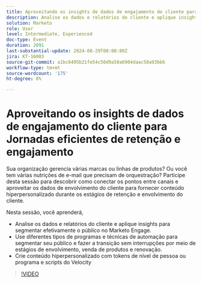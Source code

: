 ```yaml
---
title: Aproveitando os insights de dados de engajamento do cliente para Jornadas eficientes de retenção e engajamento
description: Analise os dados e relatórios do cliente e aplique insights para segmentar efetivamente o público no Marketo Engage. Use diferentes tipos de programas e técnicas de automação para segmentar seu público e fazer a transição sem interrupções por meio de estágios de envolvimento, venda de produtos e renovação. Crie conteúdo hiperpersonalizado com tokens de nível de pessoa ou programa e scripts do Velocity
solution: Marketo
role: User
level: Intermediate, Experienced
doc-type: Event
duration: 2091
last-substantial-update: 2024-08-29T00:00:00Z
jira: KT-16003
source-git-commit: a1bc6495b21fe54c50d9a50a6904daac50a93bb6
workflow-type: tm+mt
source-wordcount: '175'
ht-degree: 0%

---
```



# Aproveitando os insights de dados de engajamento do cliente para Jornadas eficientes de retenção e engajamento

Sua organização gerencia várias marcas ou linhas de produtos? Ou você tem várias nutrições de e-mail que precisam de orquestração? Participe desta sessão para descobrir como conectar os pontos entre canais e aproveitar os dados de envolvimento do cliente para fornecer conteúdo hiperpersonalizado durante os estágios de retenção e envolvimento do cliente.

Nesta sessão, você aprenderá,

* Analise os dados e relatórios do cliente e aplique insights para segmentar efetivamente o público no Marketo Engage.
* Use diferentes tipos de programas e técnicas de automação para segmentar seu público e fazer a transição sem interrupções por meio de estágios de envolvimento, venda de produtos e renovação.
* Crie conteúdo hiperpersonalizado com tokens de nível de pessoa ou programa e scripts do Velocity

>[!VIDEO](https://video.tv.adobe.com/v/3432946/?learn=on)
